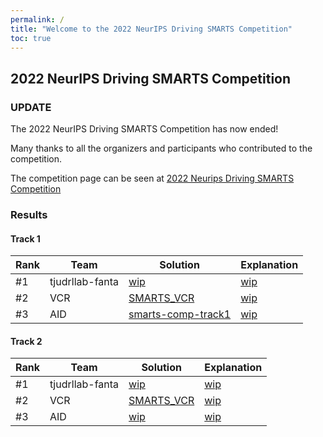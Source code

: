 ```yaml
---
permalink: /
title: "Welcome to the 2022 NeurIPS Driving SMARTS Competition"
toc: true
---
```


## 2022 NeurIPS Driving SMARTS Competition

### UPDATE

The 2022 NeurIPS Driving SMARTS Competition has now ended!

Many thanks to all the organizers and participants who contributed to the competition.

The competition page can be seen at [2022 Neurips Driving SMARTS Competition](/archive/2022_nips_driving_smarts/)

### Results

#### Track 1

| Rank        | Team        | Solution    | Explanation |
| ----------- | ----------- | ----------- | ----------- |
| #1          | tjudrllab-fanta  | [wip]()     | [wip]()     |
| #2          | VCR         | [SMARTS_VCR](https://github.com/yuant95/SMARTS_VCR)     | [wip]()     |
| #3          | AID         | [smarts-comp-track1](https://github.com/MCZhi/Predictive-Decision/tree/smarts-comp-track1)     | [wip]()     |

#### Track 2

| Rank        | Team        | Solution    | Explanation |
| ----------- | ----------- | ----------- | ----------- |
| #1          | tjudrllab-fanta  | [wip]()     | [wip]()     |
| #2          | VCR         | [SMARTS_VCR](https://github.com/yuant95/SMARTS_VCR)     | [wip]()     |
| #3          | AID         | [wip]()     | [wip]()     |
